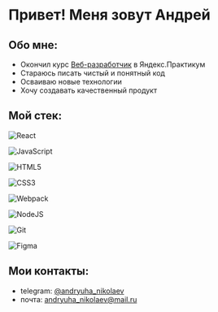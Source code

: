 # Привет! Меня зовут Андрей

## Обо мне:
+ Окончил курс [Веб-разработчик](https://practicum.yandex.ru/web/) в Яндекс.Практикум
+ Стараюсь писать чистый и понятный код
+ Осваиваю новые технологии
+ Хочу создавать качественный продукт

## Мой стек:
![React](https://img.shields.io/badge/react-%2320232a.svg?style=for-the-badge&logo=react&logoColor=%2361DAFB)

![JavaScript](https://img.shields.io/badge/javascript-%23323330.svg?style=for-the-badge&logo=javascript&logoColor=%23F7DF1E)

![HTML5](https://img.shields.io/badge/html5-%23E34F26.svg?style=for-the-badge&logo=html5&logoColor=white)

![CSS3](https://img.shields.io/badge/css3-%231572B6.svg?style=for-the-badge&logo=css3&logoColor=white)

![Webpack](https://img.shields.io/badge/webpack-%238DD6F9.svg?style=for-the-badge&logo=webpack&logoColor=black)

![NodeJS](https://img.shields.io/badge/node.js-6DA55F?style=for-the-badge&logo=node.js&logoColor=white)

![Git](https://img.shields.io/badge/git-%23F05033.svg?style=for-the-badge&logo=git&logoColor=white)

![Figma](https://img.shields.io/badge/figma-%23F24E1E.svg?style=for-the-badge&logo=figma&logoColor=white)

## Мои контакты:
+ telegram: [@andryuha_nikolaev](https://t.me/andryuha_nikolaev)
+ почта: andryuha_nikolaev@mail.ru
